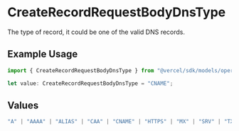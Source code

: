 # CreateRecordRequestBodyDnsType

The type of record, it could be one of the valid DNS records.

## Example Usage

```typescript
import { CreateRecordRequestBodyDnsType } from "@vercel/sdk/models/operations/createrecord.js";

let value: CreateRecordRequestBodyDnsType = "CNAME";
```

## Values

```typescript
"A" | "AAAA" | "ALIAS" | "CAA" | "CNAME" | "HTTPS" | "MX" | "SRV" | "TXT" | "NS"
```
